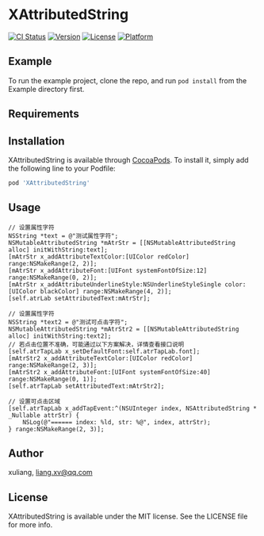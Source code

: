 # XAttributedString

[![CI Status](http://img.shields.io/travis/xuliang/XAttributedString.svg?style=flat)](https://travis-ci.org/xuliang/XAttributedString)
[![Version](https://img.shields.io/cocoapods/v/XAttributedString.svg?style=flat)](http://cocoapods.org/pods/XAttributedString)
[![License](https://img.shields.io/cocoapods/l/XAttributedString.svg?style=flat)](http://cocoapods.org/pods/XAttributedString)
[![Platform](https://img.shields.io/cocoapods/p/XAttributedString.svg?style=flat)](http://cocoapods.org/pods/XAttributedString)

## Example

To run the example project, clone the repo, and run `pod install` from the Example directory first.

## Requirements

## Installation

XAttributedString is available through [CocoaPods](http://cocoapods.org). To install
it, simply add the following line to your Podfile:

```ruby
pod 'XAttributedString'
```
## Usage

```
// 设置属性字符
NSString *text = @"测试属性字符";
NSMutableAttributedString *mAtrStr = [[NSMutableAttributedString alloc] initWithString:text];
[mAtrStr x_addAttributeTextColor:[UIColor redColor] range:NSMakeRange(2, 2)];
[mAtrStr x_addAttributeFont:[UIFont systemFontOfSize:12] range:NSMakeRange(0, 2)];
[mAtrStr x_addAttributeUnderlineStyle:NSUnderlineStyleSingle color:[UIColor blackColor] range:NSMakeRange(4, 2)];
[self.atrLab setAttributedText:mAtrStr];

// 设置属性字符
NSString *text2 = @"测试可点击字符";
NSMutableAttributedString *mAtrStr2 = [[NSMutableAttributedString alloc] initWithString:text2];
// 若点击位置不准确，可能通过以下方案解决，详情查看接口说明
[self.atrTapLab x_setDefaultFont:self.atrTapLab.font];
[mAtrStr2 x_addAttributeTextColor:[UIColor redColor] range:NSMakeRange(2, 3)];
[mAtrStr2 x_addAttributeFont:[UIFont systemFontOfSize:40] range:NSMakeRange(0, 1)];
[self.atrTapLab setAttributedText:mAtrStr2];

// 设置可点击区域
[self.atrTapLab x_addTapEvent:^(NSUInteger index, NSAttributedString * _Nullable attrStr) {
    NSLog(@"====== index: %ld, str: %@", index, attrStr);
} range:NSMakeRange(2, 3)];
```

## Author

xuliang, liang.xv@qq.com

## License

XAttributedString is available under the MIT license. See the LICENSE file for more info.
